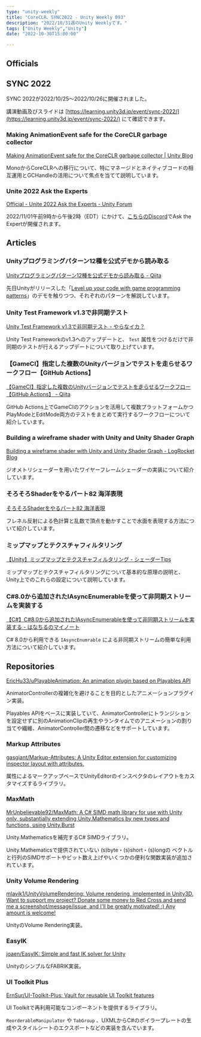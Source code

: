 ```yaml
---
type: "unity-weekly"
title: "CoreCLR、SYNC2022 - Unity Weekly 093"
description: "2022/10/31週のUnity Weeklyです。"
tags: ["Unity Weekly","Unity"]
date: "2022-10-30T15:00:00"

---
```


## Officials

## SYNC 2022

SYNC 2022が2022/10/25〜2022/10/26に開催されました。

講演動画及びスライドは [https://learning.unity3d.jp/event/sync-2022/](https://learning.unity3d.jp/event/sync-2022/) にて確認できます。

### Making AnimationEvent safe for the CoreCLR garbage collector

[Making AnimationEvent safe for the CoreCLR garbage collector | Unity Blog](https://blog.unity.com/technology/making-animationevent-safe-for-the-coreclr-garbage-collector)

MonoからCoreCLRへの移行について、特にマネージドとネイティブコードの相互運用とGCHandleの活用について焦点を当てて説明しています。

### Unite 2022 Ask the Experts

[Official - Unite 2022 Ask the Experts - Unity Forum](https://forum.unity.com/threads/unite-2022-ask-the-experts.1354913/)

2022/11/01午前9時から午後2時（EDT）にかけて、[こちらのDiscord](https://discord.com/invite/unity)でAsk the Expertが開催されます。

## Articles

### Unityプログラミングパターン12種を公式デモから読み取る

[Unityプログラミングパターン12種を公式デモから読み取る - Qiita](https://qiita.com/KyoheiOkawa/items/17bbd352671c8e5f1944)

先日Unityがリリースした「[Level up your code with game programming patterns](https://github.com/Unity-Technologies/game-programming-patterns-demo)」のデモを触りつつ、それぞれのパターンを解説しています。

### Unity Test Framework v1.3で非同期テスト

[Unity Test Framework v1.3で非同期テスト - やらなイカ？](https://www.nowsprinting.com/entry/2022/10/29/055523)

Unity Test Frameworkのv1.3へのアップデートと、 `Test` 属性をつけるだけで非同期のテストが行えるアップデートについて取り上げています。

### 【GameCI】指定した複数のUnityバージョンでテストを走らせるワークフロー【GitHub Actions】

[【GameCI】指定した複数のUnityバージョンでテストを走らせるワークフロー【GitHub Actions】 - Qiita](https://qiita.com/su10/items/24897f3a09b88c83cf2d)

GitHub Actions上でGameCIのアクションを活用して複数プラットフォームかつPlayModeとEditMode両方のテストをまとめて実行するワークフローについて紹介しています。

### Building a wireframe shader with Unity and Unity Shader Graph

[Building a wireframe shader with Unity and Unity Shader Graph - LogRocket Blog](https://blog.logrocket.com/building-wireframe-shader-unity/)

ジオメトリシェーダーを用いたワイヤーフレームシェーダーの実装について紹介しています。

### そろそろShaderをやるパート82 海洋表現

[そろそろShaderをやるパート82 海洋表現](https://zenn.dev/kento_o/articles/f46ad02867cf9d)

フレネル反射による色計算と乱数で頂点を動かすことで水面を表現する方法について紹介しています。

### ミップマップとテクスチャフィルタリング

[【Unity】ミップマップとテクスチャフィルタリング - シェーダーTips](https://ny-program.hatenablog.com/entry/2022/10/30/140911)

ミップマップとテクスチャフィルタリングについて基本的な原理の説明と、Unity上でのこれらの設定について説明しています。

### C#8.0から追加されたIAsyncEnumerableを使って非同期ストリームを実装する

[【C#】C#8.0から追加されたIAsyncEnumerableを使って非同期ストリームを実装する - はなちるのマイノート](https://www.hanachiru-blog.com/entry/2022/10/24/120000)

C# 8.0から利用できる `IAsyncEnumrable` による非同期ストリームの簡単な利用方法について紹介しています。

## Repositories

[EricHu33/uPlayableAnimation: An animation plugin based on Playables API](https://github.com/EricHu33/uPlayableAnimation)

AnimatorControllerの複雑化を避けることを目的としたアニメーションプラグイン実装。



Playables APIをベースに実装していて、AnimatorControllerにトランジションを設定せずに別のAnimationClipの再生やランタイムでのアニメーションの割り当てや繊維、AnimatorController間の遷移などをサポートしています。

### Markup Attributes

[gasgiant/Markup-Attributes: A Unity Editor extension for customizing inspector layout with attributes.](https://github.com/gasgiant/Markup-Attributes)

属性によるマークアップベースでUnityEditorのインスペクタのレイアウトをカスタマイズするライブラリ。

### MaxMath

[MrUnbelievable92/MaxMath: A C# SIMD math library for use with Unity only, substantially extending Unity.Mathematics by new types and functions, using Unity.Burst](https://github.com/MrUnbelievable92/MaxMath)

Unity.Mathematicsを補完するC# SIMDライブラリ。



Unity.Mathematicsで提供されていない (s)byte・(s)short・(s)longの ベクトルと行列のSIMDサポートやビット数え上げやいくつかの便利な関数実装が追加されています。

### Unity Volume Rendering

[mlavik1/UnityVolumeRendering: Volume rendering, implemented in Unity3D. Want to support my project? Donate some money to Red Cross and send me a screenshot/message/issue, and I'll be greatly motivated! :) Any amount is welcome!](https://github.com/mlavik1/UnityVolumeRendering)

UnityのVolume Rendering実装。

### EasyIK

[joaen/EasyIK: Simple and fast IK solver for Unity](https://github.com/joaen/EasyIK?utm_source=pocket_mylist)

UnityのシンプルなFABRIK実装。

### UI Toolkit Plus

[ErnSur/UI-Toolkit-Plus: Vault for reusable UI Toolkit features](https://github.com/ErnSur/UI-Toolkit-Plus)

UI Toolkitで再利用可能なコンポーネントを提供するライブラリ。



`ReorderableManipulator` や `TabGroup` 、UXMLからC#のボイラープレートの生成やスタイルシートのエクスポートなどの実装を含んでいます。

